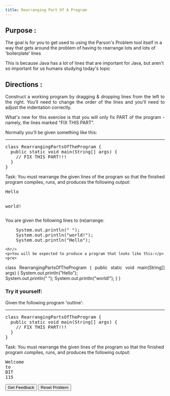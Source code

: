 ```yaml
---
title: Rearranging Part Of A Program
---
```


## Purpose :

 <p>The goal is for you to get used to using the Parson's Problem tool itself in a way that gets around the problem of having to rearrange lots and lots of 'boilerplate' lines</p>

<p>This is because Java has a lot of lines that are important for Java, but aren't so important for us humans studying today's topic</p>

## Directions :

<div style="text-align: justify"> 
    <p>Construct a working program by dragging & dropping lines from the left to the right. You'll need to change the order of the lines and you'll need to adjust the indentation correctly.</p>

   <p>What's new for this exercise is that you will only fix PART of the program - namely, the lines marked "FIX THIS PART".</p>
    <p>Normally you'll be given something like this:</p>
    <hr/>   
    <pre>
class RearrangingPartsOfTheProgram {
  public static void main(String[] args) {
    // FIX THIS PART!!!
  }
}
</pre>

  <p>Task: You must rearrange the given lines of the program so that the finished program compiles, runs, and produces the following output:</p>
<pre>
Hello
 
world!
</pre>
    <p>You are given the following lines to (re)arrange:</p>
<pre>
    System.out.println(" ");
    System.out.println("world!");
    System.out.println("Hello");    
</pre>
    <hr/>
    <p>You will be expected to produce a program that looks like this:</p>
    <pre>
class RearrangingPartsOfTheProgram {
  public static void main(String[] args) {
    System.out.println("Hello");    
    System.out.println(" ");
    System.out.println("world!");
  }
}
</pre>

</div>

### Try it yourself:

<div>
<p>Given the following program 'outline':</p>
    <hr/>    
    <pre>
class RearrangingPartsOfTheProgram {
  public static void main(String[] args) {
    // FIX THIS PART!!!
  }
}
</pre>
    <p>Task: You must rearrange the given lines of the program so that the finished program compiles, runs, and produces the following output:</p>
<pre>
Welcome 
to 
BIT 
115
</pre>
</div>

<div id="sortableTrash" class="sortable-code"></div> 
<div id="sortable" class="sortable-code"></div> 
<div style="clear:both;"></div> 
<p> 
    <input id="feedbackLink" value="Get Feedback" type="button" /> 
    <input id="newInstanceLink" value="Reset Problem" type="button" /> 
</p> 
<script type="text/javascript"> 
(function(){
  var initial = "System.out.println(\"Welcome \");\n" +
  "System.out.println(\"To \");\n" +
  "System.out.println(\"BIT \");\n" +
  "System.out.println(\"115\");\n";
  function displayErrors(fb) {
      if(fb.errors.length > 0) {
          alert(fb.errors[0]);
      }
  }     
var parsonsPuzzle = new ParsonsWidget({
"sortableId": "sortable",
"max_wrong_lines": 10,
"grader": ParsonsWidget._graders.LineBasedGrader,
"exec_limit": 2500,
"can_indent": true,
"x_indent": 50,
"lang": "en",
"trashId": "sortableTrash",
'feedback_cb' : displayErrors
});
parsonsPuzzle.init(initial);
parsonsPuzzle.shuffleLines();
$("#newInstanceLink").click(function(event){ 
      event.preventDefault(); 
      parsonsPuzzle.shuffleLines(); 
  }); 
  $("#feedbackLink").click(function(event){
event.preventDefault();
parsonsPuzzle.getFeedback();
});
})();
</script>
